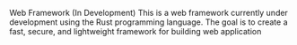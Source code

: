 Web Framework (In Development) 
This is a web framework currently under development using the Rust programming language. The goal is to create a fast, secure, and lightweight framework for building web application
